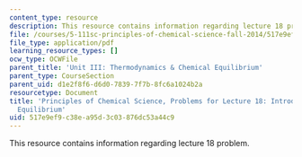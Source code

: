```yaml
---
content_type: resource
description: This resource contains information regarding lecture 18 problem.
file: /courses/5-111sc-principles-of-chemical-science-fall-2014/517e9ef9c38ea95d3c03876dc53a44c9_MIT5_111F14_Lec18Prob.pdf
file_type: application/pdf
learning_resource_types: []
ocw_type: OCWFile
parent_title: 'Unit III: Thermodynamics & Chemical Equilibrium'
parent_type: CourseSection
parent_uid: d1e2f8f6-d6d0-7839-7f7b-8fc6a1024b2a
resourcetype: Document
title: 'Principles of Chemical Science, Problems for Lecture 18: Introduction to Chemical
  Equilibrium'
uid: 517e9ef9-c38e-a95d-3c03-876dc53a44c9
---
```

This resource contains information regarding lecture 18 problem.

